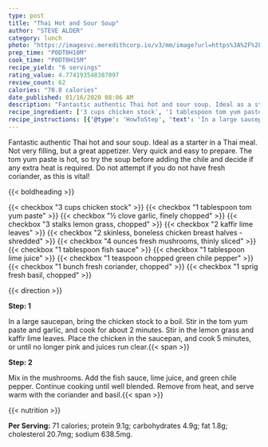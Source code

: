 ```yaml
---
type: post
title: "Thai Hot and Sour Soup"
author: "STEVE ALDER"
category: lunch
photo: "https://imagesvc.meredithcorp.io/v3/mm/image?url=https%3A%2F%2Fimages.media-allrecipes.com%2Fuserphotos%2F4957888.jpg"
prep_time: "P0DT0H10M"
cook_time: "P0DT0H15M"
recipe_yield: "6 servings"
rating_value: 4.774193548387097
review_count: 62
calories: "70.8 calories"
date_published: 01/16/2020 08:06 AM
description: "Fantastic authentic Thai hot and sour soup. Ideal as a starter in a Thai meal. Not very filling, but a great appetizer. Very quick and easy to prepare. The tom yum paste is hot, so try the soup before adding the chile and decide if any extra heat is required. Do not attempt if you do not have fresh coriander, as this is vital!"
recipe_ingredient: ['3 cups chicken stock', '1 tablespoon tom yum paste', '½ clove garlic, finely chopped', '3 stalks lemon grass, chopped', '2 kaffir lime leaves', '2 skinless, boneless chicken breast halves - shredded', '4 ounces fresh mushrooms, thinly sliced', '1 tablespoon fish sauce', '1 tablespoon lime juice', '1 teaspoon chopped green chile pepper', '1 bunch fresh coriander, chopped', '1 sprig fresh basil, chopped']
recipe_instructions: [{'@type': 'HowToStep', 'text': 'In a large saucepan, bring the chicken stock to a boil. Stir in the tom yum paste and garlic, and cook for about 2 minutes. Stir in the lemon grass and kaffir lime leaves. Place the chicken in the saucepan, and cook 5 minutes, or until no longer pink and juices run clear.\n'}, {'@type': 'HowToStep', 'text': 'Mix in the mushrooms. Add the fish sauce, lime juice, and green chile pepper. Continue cooking until well blended. Remove from heat, and serve warm with the coriander and basil.\n'}]
---
```


Fantastic authentic Thai hot and sour soup. Ideal as a starter in a Thai meal. Not very filling, but a great appetizer. Very quick and easy to prepare. The tom yum paste is hot, so try the soup before adding the chile and decide if any extra heat is required. Do not attempt if you do not have fresh coriander, as this is vital! 

{{< boldheading >}}

{{< checkbox "3 cups chicken stock" >}}
{{< checkbox "1 tablespoon tom yum paste" >}}
{{< checkbox "½ clove garlic, finely chopped" >}}
{{< checkbox "3 stalks lemon grass, chopped" >}}
{{< checkbox "2  kaffir lime leaves" >}}
{{< checkbox "2  skinless, boneless chicken breast halves - shredded" >}}
{{< checkbox "4 ounces fresh mushrooms, thinly sliced" >}}
{{< checkbox "1 tablespoon fish sauce" >}}
{{< checkbox "1 tablespoon lime juice" >}}
{{< checkbox "1 teaspoon chopped green chile pepper" >}}
{{< checkbox "1 bunch fresh coriander, chopped" >}}
{{< checkbox "1 sprig fresh basil, chopped" >}}


{{< direction >}}

**Step: 1**

In a large saucepan, bring the chicken stock to a boil. Stir in the tom yum paste and garlic, and cook for about 2 minutes. Stir in the lemon grass and kaffir lime leaves. Place the chicken in the saucepan, and cook 5 minutes, or until no longer pink and juices run clear.{{< span >}}

**Step: 2**

Mix in the mushrooms. Add the fish sauce, lime juice, and green chile pepper. Continue cooking until well blended. Remove from heat, and serve warm with the coriander and basil.{{< span >}}

{{< nutrition >}}

**Per Serving:** 71 calories; protein 9.1g; carbohydrates 4.9g; fat 1.8g; cholesterol 20.7mg; sodium 638.5mg.